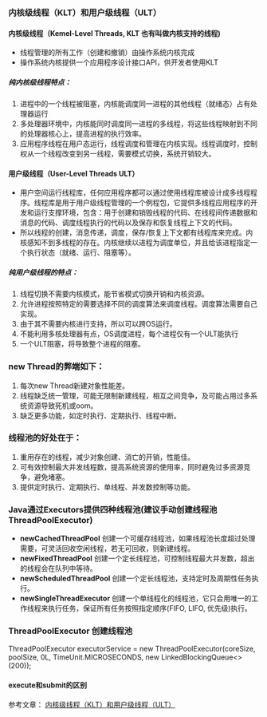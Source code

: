 ### 内核级线程（KLT）和用户级线程（ULT）
#### 内核级线程（Kemel-Level Threads, KLT 也有叫做内核支持的线程) 
- 线程管理的所有工作（创建和撤销）由操作系统内核完成
- 操作系统内核提供一个应用程序设计接口API，供开发者使用KLT  
##### 纯内核级线程特点：
1. 进程中的一个线程被阻塞，内核能调度同一进程的其他线程（就绪态）占有处理器运行
2. 多处理器环境中，内核能同时调度同一进程的多线程，将这些线程映射到不同的处理器核心上，提高进程的执行效率。
3. 应用程序线程在用户态运行，线程调度和管理在内核实现。线程调度时，控制权从一个线程改变到另一线程，需要模式切换，系统开销较大。

#### 用户级线程（User-Level Threads ULT）
- 用户空间运行线程库，任何应用程序都可以通过使用线程库被设计成多线程程序。线程库是用于用户级线程管理的一个例程包，它提供多线程应用程序的开发和运行支撑环境，包含：用于创建和销毁线程的代码、在线程间传递数据和消息的代码、调度线程执行的代码以及保存和恢复线程上下文的代码。
- 所以线程的创建，消息传递，调度，保存/恢复上下文都有线程库来完成。内核感知不到多线程的存在。内核继续以进程为调度单位，并且给该进程指定一个执行状态（就绪、运行、阻塞等）。

##### 纯用户级线程的特点：
1. 线程切换不需要内核模式，能节省模式切换开销和内核资源。
2. 允许进程按照特定的需要选择不同的调度算法来调度线程。调度算法需要自己实现。
3. 由于其不需要内核进行支持，所以可以跨OS运行。
4. 不能利用多核处理器有点，OS调度进程，每个进程仅有一个ULT能执行
5. 一个ULT阻塞，将导致整个进程的阻塞。


### new Thread的弊端如下：

1. 每次new Thread新建对象性能差。 
2. 线程缺乏统一管理，可能无限制新建线程，相互之间竞争，及可能占用过多系统资源导致死机或oom。 
3. 缺乏更多功能，如定时执行、定期执行、线程中断。

### 线程池的好处在于：

1. 重用存在的线程，减少对象创建、消亡的开销，性能佳。 
2. 可有效控制最大并发线程数，提高系统资源的使用率，同时避免过多资源竞争，避免堵塞。 
3. 提供定时执行、定期执行、单线程、并发数控制等功能。



### Java通过Executors提供四种线程池(建议手动创建线程池 ThreadPoolExecutor)

- **newCachedThreadPool** 创建一个可缓存线程池，如果线程池长度超过处理需要，可灵活回收空闲线程，若无可回收，则新建线程。  
- **newFixedThreadPool** 创建一个定长线程池，可控制线程最大并发数，超出的线程会在队列中等待。
- **newScheduledThreadPool** 创建一个定长线程池，支持定时及周期性任务执行。
- **newSingleThreadExecutor** 创建一个单线程化的线程池，它只会用唯一的工作线程来执行任务，保证所有任务按照指定顺序(FIFO, LIFO, 优先级)执行。

### ThreadPoolExecutor 创建线程池
ThreadPoolExecutor executorService = new ThreadPoolExecutor(coreSize, poolSize, 0L,
                TimeUnit.MICROSECONDS, new LinkedBlockingQueue<>(200));

#### execute和submit的区别

参考文章： [内核级线程（KLT）和用户级线程（ULT）](https://blog.csdn.net/vinter_he/article/details/79788743)



